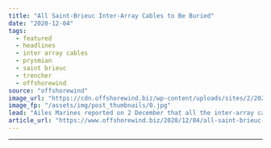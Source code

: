 ```yaml
---
title: "All Saint-Brieuc Inter-Array Cables to Be Buried"
date: "2020-12-04"
tags: 
  - featured
  - headlines
  - inter array cables
  - prysmian
  - saint brieuc
  - trencher
  - offshorewind
source: "offshorewind"
image_url: "https://cdn.offshorewind.biz/wp-content/uploads/sites/2/2020/12/04113005/Ailes-Marines_trencher-for-Saint-Brieuc-OWF.jpg"
image_fp: "/assets/img/post_thumbnails/0.jpg"
lead: "Ailes Marines reported on 2 December that all the inter-array cables at the Saint-Brieuc"
article_url: "https://www.offshorewind.biz/2020/12/04/all-saint-brieuc-inter-array-cables-to-be-buried/"
---
```


---

